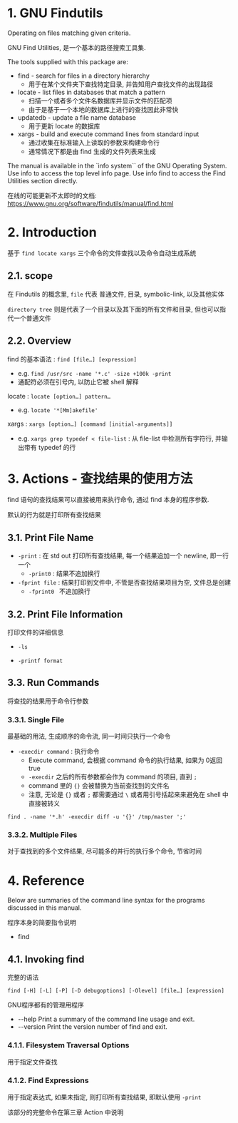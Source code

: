 # 1. GNU Findutils

Operating on files matching given criteria.

GNU Find Utilities, 是一个基本的路径搜索工具集. 

The tools supplied with this package are:
* find - search for files in a directory hierarchy
  * 用于在某个文件夹下查找特定目录, 并告知用户查找文件的出现路径
* locate - list files in databases that match a pattern
  * 扫描一个或者多个文件名数据库并显示文件的匹配项
  * 由于是基于一个本地的数据库上进行的查找因此非常快
* updatedb - update a file name database
  * 用于更新 locate 的数据库
* xargs - build and execute command lines from standard input
  * 通过收集在标准输入上读取的参数来构建命令行
  * 通常情况下都是由 find 生成的文件列表来生成


The manual is available in the `info system`` of the GNU Operating System. Use info to access the top level info page. Use info find to access the Find Utilities section directly. 

在线的可能更新不太即时的文档: https://www.gnu.org/software/findutils/manual/find.html


# 2. Introduction

基于 `find locate xargs` 三个命令的文件查找以及命令自动生成系统  

## 2.1. scope

在 Findutils 的概念里, `file` 代表 普通文件, 目录, symbolic-link, 以及其他实体  

`directory tree` 则是代表了一个目录以及其下面的所有文件和目录, 但也可以指代一个普通文件  

## 2.2. Overview


find 的基本语法 : `find [file…] [expression]`
* e.g. `find /usr/src -name '*.c' -size +100k -print`
* 通配符必须在引号内, 以防止它被 shell 解释

locate : `locate [option…] pattern…`
* e.g. `locate '*[Mm]akefile'`

xargs : `xargs [option…] [command [initial-arguments]]`
* e.g. `xargs grep typedef < file-list` :  从 file-list 中检测所有字符行, 并输出带有 typedef 的行


# 3. Actions - 查找结果的使用方法

find 语句的查找结果可以直接被用来执行命令, 通过 find 本身的程序参数.

默认的行为就是打印所有查找结果

## 3.1. Print File Name

* `-print`          : 在 std out 打印所有查找结果, 每一个结果追加一个 newline, 即一行一个
  * `-print0` : 结果不追加换行
* `-fprint file`    : 结果打印到文件中, 不管是否查找结果项目为空, 文件总是创建
  * `-fprint0 ` 不追加换行


## 3.2. Print File Information

打印文件的详细信息

* `-ls` 

* `-printf format`

## 3.3. Run Commands

将查找的结果用于命令行参数


### 3.3.1. Single File

最基础的用法, 生成顺序的命令流, 同一时间只执行一个命令

* `-execdir command` : 执行命令
  * Execute command, 会根据 command 命令的执行结果, 如果为 0返回 true
  * `-execdir` 之后的所有参数都会作为 command 的项目, 直到 `;`
  * command 里的 `{}` 会被替换为当前查找到的文件名
  * 注意, 无论是 `{}` 或者 `;` 都需要通过 `\` 或者用引号括起来来避免在 shell 中直接被转义

`find . -name '*.h' -execdir diff -u '{}' /tmp/master ';'`


### 3.3.2. Multiple Files

对于查找到的多个文件结果, 尽可能多的并行的执行多个命令, 节省时间



# 4. Reference

Below are summaries of the command line syntax for the programs discussed in this manual. 

程序本身的简要指令说明 
* find

## 4.1. Invoking find

完整的语法    

`find [-H] [-L] [-P] [-D debugoptions] [-Olevel] [file…] [expression]`

GNU程序都有的管理用程序  
* --help
    Print a summary of the command line usage and exit. 
* --version
    Print the version number of find and exit. 

### 4.1.1. Filesystem Traversal Options

用于指定文件查找

### 4.1.2. Find Expressions

用于指定表达式, 如果未指定, 则打印所有查找结果, 即默认使用 `-print`

该部分的完整命令在第三章 Action 中说明



